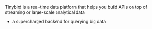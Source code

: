 Tinybird is a real-time data platform that helps you build APIs on top of streaming or large-scale analytical data
- a supercharged backend for querying big data